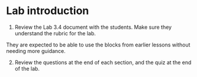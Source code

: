 # Lab introduction

1. Review the Lab 3.4 document with the students. Make sure they understand the rubric for the lab.

They are expected to be able to use the blocks from earlier lessons without needing more guidance.

2. Review the questions at the end of each section, and the quiz at the end of the lab. 

